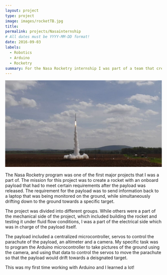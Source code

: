 ```yaml
---
layout: project
type: project
image: images/rocketTB.jpg
title: 
permalink: projects/Nasainternship
# All dates must be YYYY-MM-DD format!
date: 2016-09-03
labels:
  - Robotics
  - Arduino
  - Rocketry
summary: For the Nasa Rocketry internship I was part of a team that created a Rocket that had a payload with a specific function 
---
```


<div class="ui small rounded images">
  <img class="ui image" src="../images/rocket.jpg">
</div>
 
  The Nasa Rocketry program was one of the first major projects that I was a part of. The mission for this project was to create a rocket with an onboard payload that had to meet certain requirements after the payload was released. The requirement for the payload was to send information back to a laptop that was being monitored on the ground, while simultaneously drifting down to the ground towards a specific target.
  
  The project was divided into different groups. While others were a part of the mechanical side of the project, which included building the rocket and testing it under fluid flow conditions, I was a part of the electrical side which was in charge of the payload itself.
  
  The payload included a centralized microcontroller, servos to control the parachute of the payload, an altimeter and a camera. My specific task was to program the Arduino microcontroller to take pictures of the ground using the camera, and using that data to control the servos to move the parachute so that the payload would drift towards a deisgnated target. 
  
  This was my first time working with Arduino and I learned a lot!

